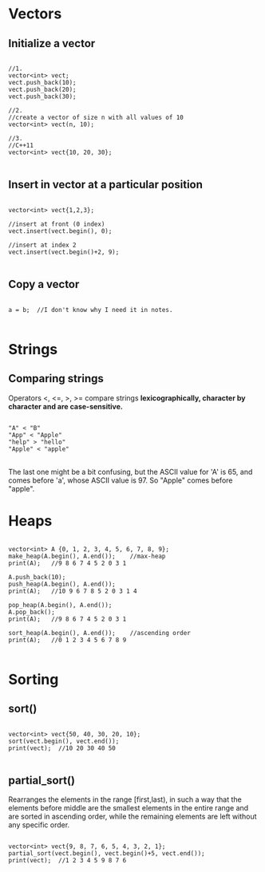 # Vectors
## Initialize a vector
<pre>
<code>
//1.
vector&lt;int&gt; vect;
vect.push_back(10);
vect.push_back(20);
vect.push_back(30);

//2.
//create a vector of size n with all values of 10
vector&lt;int&gt; vect(n, 10);

//3.
//C++11
vector&lt;int&gt; vect{10, 20, 30};
</code>
</pre>
## Insert in vector at a particular position
<pre>
<code>
vector&lt;int&gt; vect{1,2,3};

//insert at front (0 index)
vect.insert(vect.begin(), 0);

//insert at index 2
vect.insert(vect.begin()+2, 9);
</code>
</pre>
## Copy a vector
<pre>
<code>
a = b;  //I don't know why I need it in notes.
</code>
</pre>
# Strings
## Comparing strings
Operators <, <=, >, >= compare strings <b>lexicographically, character by character and are case-sensitive.</b>
<pre>
<code>
"A" < "B"
"App" < "Apple"
"help" > "hello"
"Apple" < "apple"
</code>
</pre>
The last one might be a bit confusing, but the ASCII value for 'A' is 65, and comes before 'a', whose ASCII value is 97. So "Apple" comes before "apple".
# Heaps
<pre>
<code>
vector&lt;int&gt; A {0, 1, 2, 3, 4, 5, 6, 7, 8, 9};
make_heap(A.begin(), A.end());    //max-heap
print(A);   //9 8 6 7 4 5 2 0 3 1 

A.push_back(10);
push_heap(A.begin(), A.end());
print(A);   //10 9 6 7 8 5 2 0 3 1 4

pop_heap(A.begin(), A.end());
A.pop_back();
print(A);   //9 8 6 7 4 5 2 0 3 1 

sort_heap(A.begin(), A.end());    //ascending order
print(A);   //0 1 2 3 4 5 6 7 8 9 
</code>
</pre>
# Sorting
## sort()
<pre>
<code>
vector&lt;int&gt; vect{50, 40, 30, 20, 10};
sort(vect.begin(), vect.end());
print(vect);  //10 20 30 40 50 
</code>
</pre>
## partial_sort()
Rearranges the elements in the range \[first,last), in such a way that the elements before middle are the smallest elements in the entire range and are sorted in ascending order, while the remaining elements are left without any specific order.
<pre>
<code>
vector&lt;int&gt; vect{9, 8, 7, 6, 5, 4, 3, 2, 1};
partial_sort(vect.begin(), vect.begin()+5, vect.end());
print(vect);  //1 2 3 4 5 9 8 7 6
</code>
</pre>
